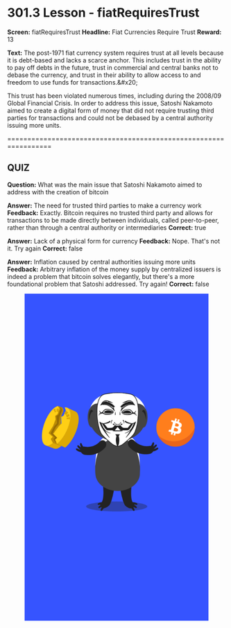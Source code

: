 # 301.3 Lesson - fiatRequiresTrust

**Screen:** fiatRequiresTrust
**Headline:** Fiat Currencies Require Trust
**Reward:** 13

**Text:** The post-1971 fiat currency system requires trust at all levels because it is debt-based and lacks a scarce anchor. This includes trust in the ability to pay off debts in the future, trust in commercial and central banks not to debase the currency, and trust in their ability to allow access to and freedom to use funds for transactions.&amp;#x20;

This trust has been violated numerous times, including during the 2008/09 Global Financial Crisis. In order to address this issue, Satoshi Nakamoto aimed to create a digital form of money that did not require trusting third parties for transactions and could not be debased by a central authority issuing more units.


=================================================================

## QUIZ

**Question:** What was the main issue that Satoshi Nakamoto aimed to address with the creation of bitcoin

**Answer:** The need for trusted third parties to make a currency work
**Feedback:** Exactly. Bitcoin requires no trusted third party and allows for transactions to be made directly between individuals, called peer-to-peer, rather than through a central authority or intermediaries
**Correct:** true

**Answer:** Lack of a physical form for currency
**Feedback:** Nope. That&#x27;s not it. Try again
**Correct:** false

**Answer:** Inflation caused by central authorities issuing more units
**Feedback:** Arbitrary inflation of the money supply by centralized issuers is indeed a problem that bitcoin solves elegantly, but there&#x27;s a more foundational problem that Satoshi addressed. Try again!
**Correct:** false


<figure><img src="../.gitbook/assets/301-03.png" alt=""><figcaption></figcaption></figure>

